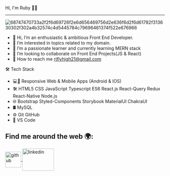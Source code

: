 Hi, I'm Ruby 👩‍💻
__________________________________________________________________________________________________________________________________
![68747470733a2f2f6d69726f2e6d656469756d2e636f6d2f6d61782f313630302f302a4b32574c4d5445784c79696461374f522e676966](https://github.com/Ruby-Jain/Ruby-Jain/assets/74794352/96c55799-55b8-4e5d-90ce-d96ca77c61fd)
- 👋 Hi, I’m an enthusiastic & ambitious Front End Developer.
- 👀 I’m interested in topics related to my domain.
- 🌱 I’m a passionate learner and currently learning MERN stack
- 💞️ I’m looking to collaborate on Front End Projects(JS & React)
- 📩 How to reach me rjflyhigh21@gmail.com

🛠  Tech Stack

- 💻📱  Responsive Web & Mobile Apps (Android & IOS)
- 🛠    HTML5 CSS JavaScript Typescript ES6 React.js React-Query Redux React-Native Node.js
- 🌐    Bootstrap Styled-Components Storybook MaterialUI ChakraUI
- 🛢    MySQL
- ⚙️     Git GitHub 
- 🔧    VS Code

## Find me around the web 🌍:

<a href="https://github.com/Ruby-Jain"><img align="center" src="https://upload.wikimedia.org/wikipedia/commons/thumb/9/91/Octicons-mark-github.svg/2048px-Octicons-mark-github.svg.png" width="50" height="50" alt="github"> </a>      <a href="https://www.linkedin.com/in/ruby-jain-0032a1144/"><img align="center" src="https://logos-world.net/wp-content/uploads/2020/04/Linkedin-Logo.png" width="100" height="70" alt="linkedin"></a>
